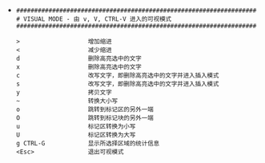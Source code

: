- ```text
  ##############################################################################
  # VISUAL MODE - 由 v, V, CTRL-V 进入的可视模式
  ##############################################################################
  
  >                   增加缩进
  <                   减少缩进
  d                   删除高亮选中的文字
  x                   删除高亮选中的文字
  c                   改写文字，即删除高亮选中的文字并进入插入模式
  s                   改写文字，即删除高亮选中的文字并进入插入模式
  y                   拷贝文字
  ~                   转换大小写
  o                   跳转到标记区的另外一端
  O                   跳转到标记块的另外一端
  u                   标记区转换为小写
  U                   标记区转换为大写
  g CTRL-G            显示所选择区域的统计信息
  <Esc>               退出可视模式
  ```